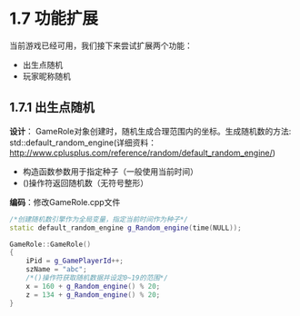 # 1.7 功能扩展

当前游戏已经可用，我们接下来尝试扩展两个功能：

+ 出生点随机
+ 玩家昵称随机

## 1.7.1 出生点随机

**设计**： GameRole对象创建时，随机生成合理范围内的坐标。生成随机数的方法: std::default_random_engine(详细资料：http://www.cplusplus.com/reference/random/default_random_engine/)

+ 构造函数参数用于指定种子（一般使用当前时间）
+ ()操作符返回随机数（无符号整形）

**编码**：修改GameRole.cpp文件

```cpp
/*创建随机数引擎作为全局变量，指定当前时间作为种子*/
static default_random_engine g_Random_engine(time(NULL));

GameRole::GameRole()
{
    iPid = g_GamePlayerId++;
    szName = "abc";
    /*()操作符获取随机数据并设定0~19的范围*/
    x = 160 + g_Random_engine() % 20;
    z = 134 + g_Random_engine() % 20;
}
```

